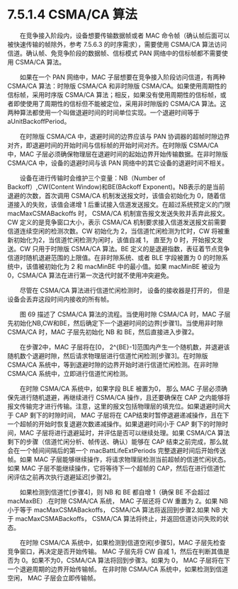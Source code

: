 # 7.5.1.4 CSMA/CA 算法

　　在竞争接入阶段内，设备想要传输数据帧或者 MAC 命令帧（确认帧后面可以被快速传输的帧除外，参考 7.5.6.3 的时序需求），需要使用 CSMA/CA 算法访问信道。确认帧、免竞争阶段的数据帧、信标模式 PAN 网络中的信标帧都不需要使用 CSMA/CA 算法。

　　如果在一个 PAN 网络中，MAC 子层想要在竞争接入阶段访问信道，有两种 CSMA/CA 算法：时隙版 CSMA/CA 和非时隙版 CSMA/CA。如果使用周期性的信标帧，采用时序版 CSMA/CA 算法；相反，如果没有使用周期性的信标帧，或者即使使用了周期性的信标但不能被定位，采用非时隙版的 CSMA/CA 算法。这两种算法都使用一个叫做退避时间的时间单位实现。一个退避时间等于 aUnitBackoffPeriod。

　　在时隙版 CSMA/CA 中，退避时间的边界应该与 PAN 协调器的超帧时隙边界对齐，即退避时间的开始时间与信标帧的开始时间对齐。在时隙版 CSMA/CA 中，MAC 子层必须确保物理层在退避时间的起始边界开始传输数据。在非时隙版 CSMA/CA 中，设备的退避时间与该 PAN 网络中的其它设备的退避时间不相关。

　　设备在进行传输时会维护三个变量：NB（Number of Backoff）,CW(Content Window)和BE(BAckoff Exponent)。NB表示的是当前退避的次数，首次调用 CSMA/CA 机制发送报文时，该值会初始化为 0，随着信道接入的失败，该值会递增 1 后重试接入信道发送报文。在超过系统预定义的门限 macMaxCSMABackoffs 时， CSMA/CA 机制宣告报文发送失败并丢弃此报文。CW 定义的是竞争窗口大小，表示 CSMA/CA 机制要求接入信道发送报文前需要信道连续空闲的检测次数。CW 初始化为 2，当信道忙闲检测为忙时，CW 将被重新初始化为2，当信道忙闲检测为闲时，该值自减 1， 直至为 0 时，开始报文发送。CW 只用于时隙版 CSMA/CA 算法。BE 定义的是退避指数，表征着节点竞争信道时随机退避范围的上限值。在非时隙系统、或者 BLE 字段被置为 0 的时隙系统中，该值被初始化为 2 和 macMinBE 中的最小值。如果 macMinBE 被设为 0，CSMA/CA 算法在进行第一次迭代时就不使用冲突避免。

　　尽管在 CSMA/CA 算法进行信道忙闲检测时， 设备的接收器是打开的， 但是设备会丢弃这段时间内接收的所有帧。

　　图 69 描述了 CSMA/CA 算法的流程。当使用时隙 CSMA/CA 时，MAC 子层先初始化NB,CW和BE，然后确定下一个退避时间的边界[步骤1]。当使用非时隙 CSMA/CA 时，MAC 子层先初始化 NB 和 BE，然后直接进入步骤2。

　　在步骤2中，MAC 子层将在[0， 2^{BE}-1]范围内产生一个随机数，并退避该随机数个退避时隙，然后请求物理层进行信道忙闲检测[步骤3]。在时隙版 CSMA/CA 系统中，等到退避时隙的边界开始时进行信道忙闲检测。在非时隙 CSMA/CA 系统中，立即进行信道忙闲检测。

　　在时隙 CSMA/CA 系统中，如果字段 BLE 被置为0， 那么 MAC 子层必须确保先进行随机退避，再继续进行 CSMA/CA 操作，且还要确保在 CAP 之内能够将报文传输完才进行传输。注意，这里的报文包括物理层的填充位。如果退避时间大于 CAP 剩下的时隙时间， MAC 子层将在 CAP结束时暂停退避递减操作，且在下一个超帧的开始时恢复退避次数递减操作。如果退避时间小于 CAP 剩下的时隙时间，MAC 子层将进行退避延时，并评估是否可以继续处理。如果 CSMA/CA 算法剩下的步骤（信道忙闲分析、帧传送、确认）能够在 CAP 结束之前完成，那么就会在一个帧间间隔后的第一个 macBattLifeExtPeriods 完整退避时间后开始传送帧。如果 MAC 子层能够继续操作，将请求物理层检测当前超帧的信道忙闲状态。如果 MAC 子层不能继续操作，它将等待下一个超帧的 CAP，然后在进行信道忙闲评估之前再次执行退避延迟[步骤2]。

　　如果检测到信道忙[步骤4]，则 NB 和 BE 都自增 1（确保 BE 不会超过 macMaxBE）.在时隙 CSMA/CA 系统， MAC 子层还将 CW 重置为 2。如果 NB 小于等于 macMaxCSMABackoffs， CSMA/CA 算法将返回到步骤2.如果 NB 大于 macMaxCSMABackoffs， CSMA/CA 算法将终止，并返回信道访问失败的状态。

　　在时隙 CSMA/CA 系统中，如果检测到信道空闲[步骤5]，MAC 子层先检查竞争窗口，再决定是否开始传输。 MAC 子层先将 CW 自减 1，然后在判断其值是否为 0。如果不为0，CSMA/CA 算法将回到步骤3。如果为 0， MAC 子层将在下一个退避周期的边界开始传输帧。 在非时隙 CSMA/CA 系统中，如果检测到信道空闲， MAC 子层会立即传输帧。
